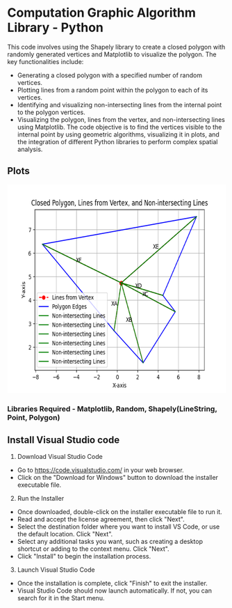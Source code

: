 # Computation Graphic Algorithm Library - Python

This code involves using the Shapely library to create a closed polygon with randomly generated vertices and Matplotlib to visualize the polygon. The key functionalities include:
* Generating a closed polygon with a specified number of random vertices.
* Plotting lines from a random point within the polygon to each of its vertices.
* Identifying and visualizing non-intersecting lines from the internal point to the polygon vertices.
* Visualizing the polygon, lines from the vertex, and non-intersecting lines using Matplotlib.
The code objective is to find the vertices visible to the internal point by using geometric algorithms, visualizing it in plots, and the integration of different Python libraries to perform complex spatial analysis.

## Plots

 <img src="Sample Plot.png" width="640" height="480" border="0" alt="" />
 
### Libraries Required - Matplotlib, Random, Shapely(LineString, Point, Polygon)

## Install Visual Studio code
1. Download Visual Studio Code
 * Go to https://code.visualstudio.com/ in your web browser.
 * Click on the "Download for Windows" button to download the installer executable file.
2. Run the Installer
 * Once downloaded, double-click on the installer executable file to run it.
 * Read and accept the license agreement, then click "Next".
 * Select the destination folder where you want to install VS Code, or use the default location. Click "Next".
 * Select any additional tasks you want, such as creating a desktop shortcut or adding to the context menu. Click "Next".
 * Click "Install" to begin the installation process.
3. Launch Visual Studio Code
 * Once the installation is complete, click "Finish" to exit the installer.
 * Visual Studio Code should now launch automatically. If not, you can search for it in the Start menu.
